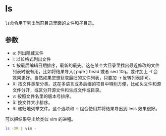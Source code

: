 # ls

`ls`命令用于列出当前目录里面的文件和子目录。

## 参数

* a: 列出隐藏文件
* l: 以长格式列出文件
* t: 按最后编辑日期排序，最新的最先。这在某个大目录里找出最近修改的文件列表时很有用，比如将结果导入\( pipe \) head 或者 sed 10q。或许加上 -l 会效果更好。当然如果您想获取最旧的文件列表，只要加 -r 反转列表即可。
* X: 按文件类型分类。这在多语言或多后缀的项目中特别方便，比如头文件和源文件分开，或区分开源文件和生成文件或目录。
* v: 按照文件名里的版本号排序。
* S: 按文件大小排序。
* R: 递归地列举文件。这个选项和 -l 组合使用并将结果导出到 less 效果很好。

可以把结果导出给类似 vim 的进程。

```bash
ls -XR | vim -
```


